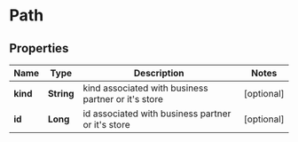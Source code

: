

# Path

## Properties

Name | Type | Description | Notes
------------ | ------------- | ------------- | -------------
**kind** | **String** | kind associated with business partner or it&#39;s store |  [optional]
**id** | **Long** | id associated with business partner or it&#39;s store |  [optional]



